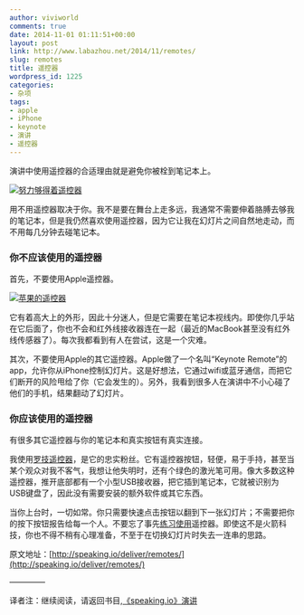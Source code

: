 ```yaml
---
author: viviworld
comments: true
date: 2014-11-01 01:11:51+00:00
layout: post
link: http://www.labazhou.net/2014/11/remotes/
slug: remotes
title: 遥控器
wordpress_id: 1225
categories:
- 杂项
tags:
- apple
- iPhone
- keynote
- 演讲
- 遥控器
---
```


演讲中使用遥控器的合适理由就是避免你被栓到笔记本上。

[![努力够得着遥控器](http://www.labazhou.net/wp-content/uploads/2014/11/strettttttch.jpg)](http://www.labazhou.net/wp-content/uploads/2014/11/strettttttch.jpg)

用不用遥控器取决于你。我不是要在舞台上走多远，我通常不需要伸着胳膊去够我的笔记本，但是我仍然喜欢使用遥控器，因为它让我在幻灯片之间自然地走动，而不用每几分钟去碰笔记本。


### 你不应该使用的遥控器


首先，不要使用Apple遥控器。

[![苹果的遥控器](http://www.labazhou.net/wp-content/uploads/2014/11/apple-remote.jpg)](http://www.labazhou.net/wp-content/uploads/2014/11/apple-remote.jpg)

它有着高大上的外形，因此十分迷人，但是它需要在笔记本视线内。即使你几乎站在它后面了，你也不会和红外线接收器连在一起（最近的MacBook甚至没有红外线传感器了）。每次我都看到有人在尝试，这是一个灾难。

其次，不要使用Apple的其它遥控器。Apple做了一个名叫“Keynote Remote”的app，允许你从iPhone控制幻灯片。这是好想法，它通过wifi或蓝牙通信，而把它们断开的风险甩给了你（它会发生的）。另外，我看到很多人在演讲中不小心碰了他们的手机，结果翻动了幻灯片。


### 你应该使用的遥控器


有很多其它遥控器与你的笔记本和真实按钮有真实连接。

我使用[罗技遥控器](http://www.amazon.com/dp/B002GHBUTU/ref=cm_sw_su_dp)，是它的忠实粉丝。它有遥控器按钮，轻便，易于手持，甚至当某个观众对我不客气，我想让他失明时，还有个绿色的激光笔可用。像大多数这种遥控器，推开底部都有一个小型USB接收器，把它插到笔记本，它就被识别为USB键盘了，因此没有需要安装的额外软件或其它东西。

当你上台时，一切如常。你只需要快速点击按钮以翻到下一张幻灯片；不需要把你的按下按钮报告给每一个人。不要忘了事先[练习使用](http://www.labazhou.net/2014/10/practicing-it/)遥控器。即使这不是火箭科技，你也不得不稍有心理准备，不至于在切换幻灯片时失去一连串的思路。

原文地址：[http://speaking.io/deliver/remotes/](http://speaking.io/deliver/remotes/)

————–

译者注：继续阅读，请返回书目,[《speaking.io》演讲](http://www.labazhou.net/speaking/)
